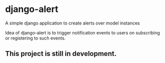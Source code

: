 # django-alert
A simple django application to create alerts over model instances

Idea of django-alert is to trigger notification events to users on subscribing or registering to such events.

## This project is still in development.
